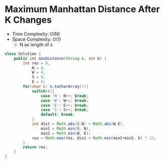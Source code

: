 # Maximum Manhattan Distance After K Changes

- Time Complexity: O(N)
- Space Complexity: O(1)
  - N as length of s

```java
class Solution {
    public int maxDistance(String s, int k) {
        int res = 0,
            N = 0,
            W = 0,
            S = 0,
            E = 0;
        for(char c: s.toCharArray()){
            switch(c){
                case 'N': N++; break;
                case 'W': W++; break;
                case 'E': E++; break;
                case 'S': S++; break;
                default: break;
            }
            int dist = Math.abs(S-N) + Math.abs(W-E),
                min1 = Math.min(S, N),
                min2 = Math.min(W, E);
            res = Math.max(res, dist + Math.min(min1+min2, k) * 2);
        }
        return res;
    }
}
```